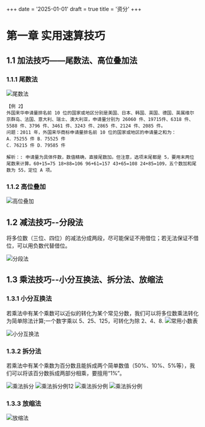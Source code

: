 +++
date = '2025-01-01'
draft = true
title = '资分'
+++

# 第一章 实用速算技巧

## 1.1 加法技巧——尾数法、高位叠加法

### 1.1.1 尾数法

![尾数法](./pics/尾数法.png)


```
【例 2】 
外国来华申请量排名前 10 位的国家或地区分别是美国、日本、韩国、英国、德国、英属维尔京群岛、法国、意大利、瑞士、澳大利亚，申请量分别为 26060 件、19715件、6318 件、5588 件、3796 件、3461 件、3243 件、2865 件、2124 件、2085 件。
问题：2011 年，外国来华商标申请量排名前 10 位的国家或地区的申请量之和为：
A．75255 件 B．75525 件
C．76215 件 D．79585 件

解析：: 申请量为具体件数，数值精确，直接尾数加。但注意，选项末尾都是 5，要用末两位尾数来计算。60+15=75 18+88=106 96+61=157 43+65=108 24+85=109，五个数加和尾数为 55，定位 A 项。
```

### 1.1.2 高位叠加

![高位叠加](./pics/高位叠加.png)

## 1.2 减法技巧--分段法 

将多位数（三位、四位）的减法分成两段，尽可能保证不用借位；若无法保证不借位，可以用负数代替借位。

![分段法](./pics/分段法.png)

## 1.3 乘法技巧--小分互换法、拆分法、放缩法

### 1.3.1 小分互换法
 
若乘法中有某个乘数可以近似的转化为某个常见分数，我们可以将多位数乘法转化为简单除法计算;一个数字乘以 5、25、125，可转化为除 2、4、8.
![常用小数表](./pics/常用小数表.png)

![小分互换法](./pics/小分互换法-例题.png)

### 1.3.2 拆分法

若乘法中有某个乘数为百分数且能拆成两个简单数值（50%、10%、5%等），我们可以将该百分数拆成两部分相乘，要擅用“1%”。

![乘法拆分](./pics/乘法拆分.png)
![乘法拆分例12](./pics/乘法拆分例1-2.png)
![乘法拆分例](./pics/乘法拆分例3-1.png)
![乘法拆分例](./pics/乘法拆分例3-2.png)

### 1.3.3 放缩法

![放缩法](./pics/乘法放缩.png)

